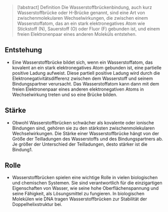 > [!abstract] Definition
>  Die Wasserstoffbrückenbindung, auch kurz Wasserstoffbrücke oder H-Brücke genannt, sind eine Art von zwischenmolekularen Wechselwirkungen, die zwischen einem Wasserstoffatom, das an ein stark elektronegatives Atom wie Stickstoff (N), Sauerstoff (O) oder Fluor (F) gebunden ist, und einem freien Elektronenpaar eines anderen Moleküls entstehen.

## Entstehung
- Eine Wasserstoffbrücke bildet sich, wenn ein Wasserstoffatom, das kovalent an ein stark elektronegatives Atom gebunden ist, eine partielle positive Ladung aufweist. Diese partiell positive Ladung wird durch die Elektronegativitätsdifferenz zwischen dem Wasserstoff und seinem Bindungspartner verursacht. Das Wasserstoffatom kann dann mit dem freien Elektronenpaar eines anderen elektronegativen Atoms in Wechselwirkung treten und so eine Brücke bilden.
## Stärke
- Obwohl Wasserstoffbrücken schwächer als kovalente oder ionische Bindungen sind, gehören sie zu den stärksten zwischenmolekularen Wechselwirkungen. Die Stärke einer Wasserstoffbrücke hängt von der Größe der Teilladungen des Wasserstoffs und des Bindungspartners ab. Je größer der Unterschied der Teilladungen, desto stärker ist die Bindung1.
## Rolle
- Wasserstoffbrücken spielen eine wichtige Rolle in vielen biologischen und chemischen Systemen. Sie sind verantwortlich für die einzigartigen Eigenschaften von Wasser, wie seine hohe Oberflächenspannung und seine Fähigkeit, als Lösungsmittel zu fungieren. In biologischen Molekülen wie DNA tragen Wasserstoffbrücken zur Stabilität der Doppelhelixstruktur bei.